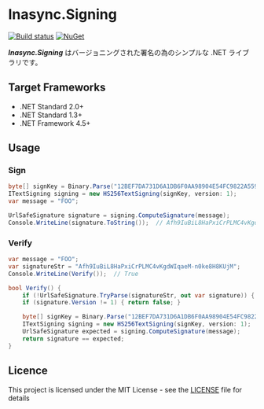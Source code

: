 # Inasync.Signing
[![Build status](https://ci.appveyor.com/api/projects/status/tlpx2yc9ret43fd2/branch/master?svg=true)](https://ci.appveyor.com/project/inasync/inasync-signing/branch/master)
[![NuGet](https://img.shields.io/nuget/v/Inasync.Signing.svg)](https://www.nuget.org/packages/Inasync.Signing/)

***Inasync.Signing*** はバージョニングされた署名の為のシンプルな .NET ライブラリです。


## Target Frameworks
- .NET Standard 2.0+
- .NET Standard 1.3+
- .NET Framework 4.5+


## Usage
### Sign
```cs
byte[] signKey = Binary.Parse("12BEF7DA731D6A1DB6F0AA98904E54FC9822A5592FBD8DAA1535C02153A34094D7B15A1ED31EF007DDDB0CD0F0728D4985D67775CAA31ECF5BD23B2CC4004614");
ITextSigning signing = new HS256TextSigning(signKey, version: 1);
var message = "FOO";

UrlSafeSignature signature = signing.ComputeSignature(message);
Console.WriteLine(signature.ToString());  // Afh9IuBiL8HaPxiCrPLMC4vKgdWIqaeM-n0ke8H8KUjM
```

### Verify
```cs
var message = "FOO";
var signatureStr = "Afh9IuBiL8HaPxiCrPLMC4vKgdWIqaeM-n0ke8H8KUjM";
Console.WriteLine(Verify());  // True

bool Verify() {
    if (!UrlSafeSignature.TryParse(signatureStr, out var signature)) { return false; }
    if (signature.Version != 1) { return false; }

    byte[] signKey = Binary.Parse("12BEF7DA731D6A1DB6F0AA98904E54FC9822A5592FBD8DAA1535C02153A34094D7B15A1ED31EF007DDDB0CD0F0728D4985D67775CAA31ECF5BD23B2CC4004614");
    ITextSigning signing = new HS256TextSigning(signKey, version: 1);
    UrlSafeSignature expected = signing.ComputeSignature(message);
    return signature == expected;
}
```


## Licence
This project is licensed under the MIT License - see the [LICENSE](LICENSE) file for details
